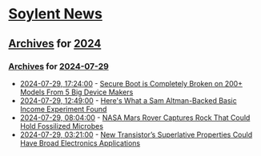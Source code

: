# [Soylent News](../../../README.md)

## [Archives](../../index.md) for [2024](../index.md)

### [Archives](../../index.md) for [2024-07-29](index.md)

* [2024-07-29, 17:24:00](https://soylentnews.org/article.pl?sid=24/07/28/0446234&from=rss) - [Secure Boot is Completely Broken on 200+ Models From 5 Big Device Makers](https://soylentnews.org/article.pl?sid=24/07/28/0446234&from=rss)
* [2024-07-29, 12:49:00](https://soylentnews.org/article.pl?sid=24/07/27/1912233&from=rss) - [Here's What a Sam Altman-Backed Basic Income Experiment Found](https://soylentnews.org/article.pl?sid=24/07/27/1912233&from=rss)
* [2024-07-29, 08:04:00](https://soylentnews.org/article.pl?sid=24/07/27/197252&from=rss) - [NASA Mars Rover Captures Rock That Could Hold Fossilized Microbes](https://soylentnews.org/article.pl?sid=24/07/27/197252&from=rss)
* [2024-07-29, 03:21:00](https://soylentnews.org/article.pl?sid=24/07/27/192232&from=rss) - [New Transistor’s Superlative Properties Could Have Broad Electronics Applications](https://soylentnews.org/article.pl?sid=24/07/27/192232&from=rss)
